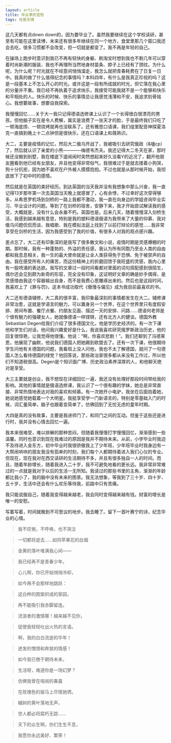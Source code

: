 ```yaml
---
layout: article
title: 毕业季的苦愁
tags: 任是无情
---
```

这几天都有点down down的，因为要毕业了。虽然我要继续在这个学校读研，甚至有可能在这里读博，未来还有很多年继续在同一个地方，食堂里那几个窗口我还会去吃，很多习惯都不会改变，但一切就是都变了。我不再是年轻的自己。

在操场上跑步时意识到我已不再有轻快的身躯、刷淘宝时想到我也不剩几年可以穿着时尚新潮的服装、我也不再理所当然地身材苗条、脖子上已经有了颈纹。为什么呢，为什么呢？时光就在不经意间悄悄溜走，我怎么就把青春耗费在了日复一日中。我真的做了什么值得纪念的事情吗？本科四年，有什么是我真正珍视的吗？这是一段基本上不怎么开心的时光。或许这是一段有所成就的时光，但它落在我心里的分量并不重。我已经不再执着于追求快乐，我接受可能我就不是一个能够和快乐和平相处的人。快乐的时候、快乐的事情总让我感觉浅薄和不安，我追求刻骨铭心。我想要故事，想要自我探索。

我慢慢回忆……关于大一我只记得德语选修课上认识了一个长得很白很漂亮的男孩，但他脑子实在是令人费解，属实是浪费了一张天才的脸，于是最终我们只吃了一顿海底捞、一顿烧烤就再也没联系了。还有雅思口语课，我们组里配音神探夏洛克一直搞到晚上十二点钟但是很快乐，还在口语课上和薇熟识。

大二，主要是疫情的记忆，然后大二俄乌开战了，我被吸引去研究俄政（&嗑cp）了，然后就认识了亲爱的小熊————梅德韦杰夫。我还记得大二冬天在家，那时候还没搬到别墅，我在楼底下遛闹闹时突然想起来好久没看Y的近况了，翻开他朋友圈看到他已经有女朋友，并且他变得非常俗气，我很难过于是就去搂着小狗哭，狗十分抗拒，因为她不喜欢在户外被人摸摸抱抱。不过也就是从那时候开始，我彻底放下了初中时的感情。

然后就是在英国的美好经历。到达英国的当天我并没有我想象中那么兴奋，我一直记得13岁那年第一次去英国当天晚上就感冒了，心有余悸，不过幸好这次穿得够多。从希思罗机场到剑桥的一路上我都不激动，我一直在向身边的学姐咨询毕业实习、毕业设计的问题。等到了在剑桥的宿舍，安静下来，我才开始尝试解读我的感受，大概就是，没有什么会永垂不朽。英国也是。后来几天，随着慢慢深入剑桥生活，我感到越来越有意思，特别是我的塑料德语俄语为我带来了大量的仰慕、我对俄乌问题侃侃而谈、我唱歌、我在模拟法庭上找到了以前打辩论的感觉……我非常享受在剑桥的生活，因为我感受到了我的价值，有很多人对我的观点感兴趣。

差点忘了，大二还有印象深的是我写了很多散文和小说，疫情时期是灵感爆棚的时期。那时候，我有一种蓬勃的、外溢的责任感，我认为所有同胞乃至全人类的自由都和我息息相关，我一生的最大使命就是让全人类获得免于恐惧、免于被禁声的自由。我在感受所有人的痛苦，而这份精神上的折磨回馈于我旺盛的灵感，我内心里有一股喷涌的表达欲。我写的文章过一段时间看都对里面的词句搭配感到很陌生，偶尔还会见到颇为新奇的形容，完全没有印象，这证明好文章的确是妙手偶得，是灵感借由我这个容器输出自身，而不是我费心思雕琢出来的。然后也是这段时间，我喜欢上了《罪与罚》，这本书成功取代《傲慢与偏见》成为我目前最喜欢的书。

大二还有德语辅修，大二真的很丰富，我印象最深刻的事情都发生在大二。辅修课非常治愈，这就是学语言的魅力，可以置身另一个世界，在这个世界里只有度假安排、房间布置、餐厅点餐、约朋友见面、描述一天的安排、问路……德语何老师是个很有魅力的强硬女人，她就像德语一样铿锵，还有北方人的健谈。德国外教Sebastian Degen给我们介绍了很多德国文化，他是学历史经济的。有一次下课他和学生们对话，他问我兴趣爱好是什么，我说我喜欢研究俄罗斯政治历史，他的回复很惊艳，让我觉得他很懂。他说：“啊，你喜欢悲剧！”。我们还聊到了冯德莱恩，他展现了幽默，他说我们德国人把她踢到欧盟去了。还有一次下课，他很期待学生问他有关德国的问题，我看班上没人问他，我也不太了解德国，就问了一句德国人怎么看待德国的绿党？他回答说，那些政治家很多都从来没有工作过，所以他们不知道税很高。Degen是个知识面广博、历史政治素养深厚的人，和他聊天绝对是享受。

大三主要就是创业，我不想现在详细回忆一遍，我还没有处理好那段时间带给我的影响。其他的事情就是俄语选修课，我认识了一个很有趣的学妹，她总是非常直接、非常热情地表达对我的喜欢和倾慕。有一次她开小电驴，我坐在后面抱着她，她说她感觉她载着一个大明星。我挺享受学一门新语言的，特别是零基础入门的时候，词汇量简单，脑子也跟着变简单了，仿佛回到了无忧无虑的童年时期。

大四是真的没有故事，主要是我进师门了，和同门之间的互动。但鉴于这些还是进行时，我并没有心情去回忆一遍。

我本来很难受，难以排解的那种苦闷，但随着我慢慢打字慢慢回忆，渐渐感到一些温馨。同时也意识到现在我难过的原因是我并不期待未来。从前，小学毕业时我迫不及待进入金东方，初中毕业时我很骄傲我上了少年班，少年班毕业时我身边有一大帮闹哄哄的朋友我没有孤单的时刻，我们每个人都期待着进入我们心仪的专业。但现在，现在我对在西交读研的生活期待不多，并且有很多独自一人的时间。而且，随着年龄增长，随着我进入二十岁，我不可避免地看的更长远。我非常非常难过的一点就是我对于以后的生活一无所知。我读过的那些书里的主角，渐渐的年龄都比我小了，我的脑中没有未来的图景。我无法想象，等我到了三十岁、四十岁、五十岁，生活中还会有什么欢乐等待我，前路中只有苦痛。

我只能说服自己，随着我变得越来越老，我会同时变得越来越有钱。财富的增长是唯一的安慰。

写着写着，时间就晚到不可思议的地步。我去睡了。留下一首叶赛宁的诗，纪念毕业的心情。

> 我不叹惋，不呼唤，也不哭泣

> 一切都将逝去……如同苹果花的白烟

> 金黄的落叶堆满我心间——

> 我已经再不是青春少年。


> 心儿啊，你已开始悄悄冷却，

> 如今再不会那样地跳跃：

> 这白桦的图案织成的家园，

> 再不能吸引我赤脚留连。


> 流浪者的激情哪！越来越不见你，

> 促使我轻轻吐出火热的言语。

> 啊，我的白白流逝的华年！

> 迸发的憎恨和奔放的情感！


> 如今我已倦于期待未来，

> 生活呀，难道你是一场幻梦？

> 仿佛我曾在喧闹的春晨

> 在玫瑰色的骏马上尽情驰骋。


> 槭树的黄叶落地无声，

> 世人都必将腐朽无踪……

> 天下的众生啊，你们生生不息，

> 我愿你永远美好、繁荣！